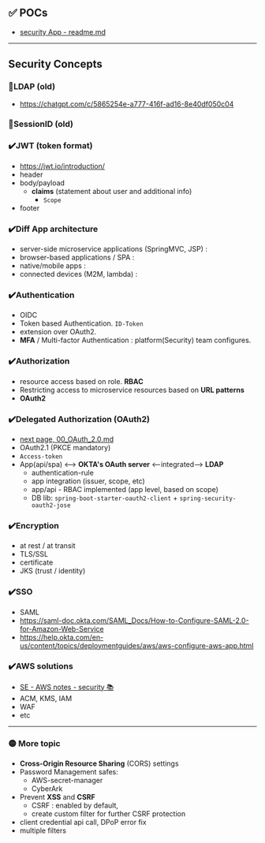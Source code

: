 ## ✅ POCs
- [security App - readme.md](../../../src/main/java/microservice/securityApp/readme.md)

--- 
## Security Concepts
### 🔶LDAP (old)
- https://chatgpt.com/c/5865254e-a777-416f-ad16-8e40df050c04

### 🔶SessionID (old)

### ✔️JWT (token format)
- https://jwt.io/introduction/
- header
- body/payload
    - **claims** (statement about user and additional info)
        - `Scope`
- footer

### ✔️Diff App architecture
- server-side microservice applications (SpringMVC, JSP) :
- browser-based applications / SPA :
- native/mobile apps :
- connected devices (M2M, lambda) :

### ✔️Authentication
- OIDC
- Token based Authentication.  `ID-Token`
- extension over OAuth2.
- **MFA** / Multi-factor Authentication : platform(Security) team configures.

### ✔️Authorization
- resource access based on role. **RBAC**
- Restricting access to microservice resources based on **URL patterns**
- **OAuth2**

### ✔️Delegated Authorization (OAuth2)
- [next page, 00_OAuth_2.0.md](00_OAuth_2.0.md)
- OAuth2.1 (PKCE mandatory)
- `Access-token`
- App(api/spa) <--> **OKTA's OAuth server** <--integrated--> **LDAP**
  - authentication-rule
  - app integration (issuer, scope, etc)
  - app/api - RBAC implemented (app level, based on scope)
  - DB lib: `spring-boot-starter-oauth2-client` + `spring-security-oauth2-jose`

### ✔️Encryption
- at rest / at transit
- TLS/SSL
- certificate
- JKS (trust / identity)

### ✔️SSO
- SAML
- https://saml-doc.okta.com/SAML_Docs/How-to-Configure-SAML-2.0-for-Amazon-Web-Service
- https://help.okta.com/en-us/content/topics/deploymentguides/aws/aws-configure-aws-app.html

### ✔️AWS solutions 
- [SE - AWS notes - security 📚](https://github.com/lekhrajdinkar/solution-engineer/tree/main/docs/01_aws/06_Security)
- ACM, KMS, IAM
- WAF
- etc

---
### 🟡 More topic
- **Cross-Origin Resource Sharing** (CORS) settings
- Password Management safes:
  - AWS-secret-manager
  - CyberArk
- Prevent **XSS** and **CSRF**
  - CSRF : enabled by default,
  - create custom filter for further CSRF protection
- client credential api call, DPoP error fix
- multiple filters
